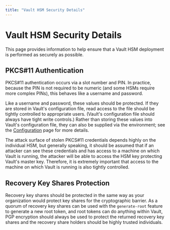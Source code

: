 ```yaml
---
title: "Vault HSM Security Details"
---
```


# Vault HSM Security Details

This page provides information to help ensure that a Vault HSM deployment is
performed as securely as possible.

## PKCS#11 Authentication

PKCS#11 authentication occurs via a slot number and PIN. In practice, because
the PIN is not required to be numeric (and some HSMs require more complex
PINs), this behaves like a username and password.

Like a username and password, these values should be protected. If they are
stored in Vault's configuration file, read access to the file should be tightly
controlled to appropriate users. (Vault's configuration file should always have
tight write controls.) Rather than storing these values into Vault's
configuration file, they can also be supplied via the environment; see the
[Configuration](/help/vault/hsm/configuration) page for more details.

The attack surface of stolen PKCS#11 credentials depends highly on the
individual HSM, but generally speaking, it should be assumed that if an
attacker can see these credentials and has access to a machine on which Vault
is running, the attacker will be able to access the HSM key protecting Vault's
master key. Therefore, it is extremely important that access to the machine on
which Vault is running is also tightly controlled.

## Recovery Key Shares Protection

Recovery key shares should be protected in the same way as your organization
would protect key shares for the cryptographic barrier. As a quorum of recovery
key shares can be used with the `generate-root` feature to generate a new root
token, and root tokens can do anything within Vault, PGP encryption should
always be used to protect the returned recovery key shares and the recovery
share holders should be highly trusted individuals.
